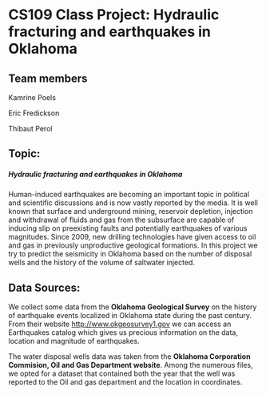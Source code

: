 # CS109 Class Project: Hydraulic fracturing and earthquakes in Oklahoma

## Team members

Kamrine Poels

Eric Fredickson

Thibaut Perol

## Topic:

##### Hydraulic fracturing and earthquakes in Oklahoma

Human-induced earthquakes are becoming an important topic in political and scientific discussions and is now vastly reported by the media. It is well known that surface and underground mining, reservoir depletion, injection and withdrawal of fluids and gas from the subsurface are capable of inducing slip on preexisting faults and potentially earthquakes of various magnitudes. Since 2009, new drilling technologies have given access to oil and gas in previously unproductive geological formations. In this project we try to predict the seismicity in Oklahoma based on the number of disposal wells and the history of the volume of saltwater injected.

## Data Sources:

We collect some data from the **Oklahoma Geological Survey** on the history of earthquake events localized in Oklahoma state during the past century. From their website http://www.okgeosurvey1.gov we can access an Earthquakes catalog which gives us precious information on the data, location and magnitude of earthquakes.



The water disposal wells data was taken from the **Oklahoma Corporation Commision, Oil and Gas Department website**. Among the numerous files, we opted for a dataset that contained both the year that the well was reported to the Oil and gas department and the location in coordinates.